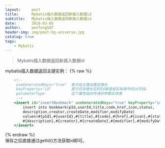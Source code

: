 ```yaml
---
layout:     post
title:      Mybatis插入数据返回新插入数据id
subtitle:   Mybatis插入数据返回新插入数据id
date:       2018-03-05
author:     wenfengSAT
header-img: img/post-bg-universe.jpg
catalog: true
tags:
    - Mybatis
---
```


>Mybatis插入数据返回新插入数据id


mybatis插入数据返回主键实例：
{% raw %}
```hbs
    <!-- 
     useGeneratedKeys="true"  表示给主键设置自增长
     keyProperty="id"         表示将自增长后的Id赋值给实体类中的id字段。
     parameterType            这个属性指向传递的参数实体类
     -->
    <insert id="insertBookmark" useGeneratedKeys="true" keyProperty="id" parameterType="com.model.eclipse.entity.Bookmark">
    	insert into bookmark(pId,userId,title,code,href,icon,status,
		description,creator,createDate,modifier,modifyDate)
		values(#{pId},#{userId},#{title},#{code},#{href},#{icon},#{status},
		#{description},#{creator},#{createDate},#{modifier},#{modifyDate})
    </insert>
```
{% endraw %}	
保存之后直接通过getId()方法获取id即可。